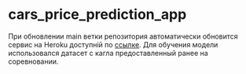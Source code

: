# cars_price_prediction_app
При обновлении main ветки репозитория автоматически обновится сервис на Heroku доступній по [ссылке](https://cars-pr.herokuapp.com/). Для обучения модели использовался датасет с кагла предоставленный ранее на соревновании.
